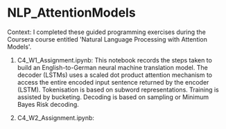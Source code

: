 # NLP_AttentionModels

Context: I completed these guided programming exercises during the Coursera course entitled 'Natural Language Processing with Attention Models'.

1. C4_W1_Assignment.ipynb: This notebook records the steps taken to build an English-to-German neural machine translation model. The decoder (LSTMs) uses a scaled dot product attention mechanism to access the entire encoded input sentence returned by the encoder (LSTM). Tokenisation is based on subword representations. Training is assisted by bucketing. Decoding is based on sampling or Minimum Bayes Risk decoding.

2. C4_W2_Assignment.ipynb: 
